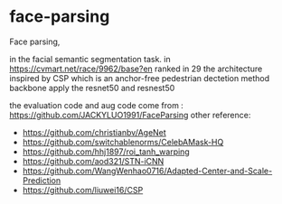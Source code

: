 # face-parsing
Face parsing, 

in the facial semantic segmentation task. in https://cvmart.net/race/9962/base?en
ranked in 29
the architecture inspired by CSP which is an anchor-free pedestrian dectetion method
backbone apply the resnet50 and resnest50 

the evaluation code  and aug code come from : https://github.com/JACKYLUO1991/FaceParsing
other reference:
- https://github.com/christianbv/AgeNet
- https://github.com/switchablenorms/CelebAMask-HQ
- https://github.com/hhj1897/roi_tanh_warping
- https://github.com/aod321/STN-iCNN
- https://github.com/WangWenhao0716/Adapted-Center-and-Scale-Prediction
- https://github.com/liuwei16/CSP
